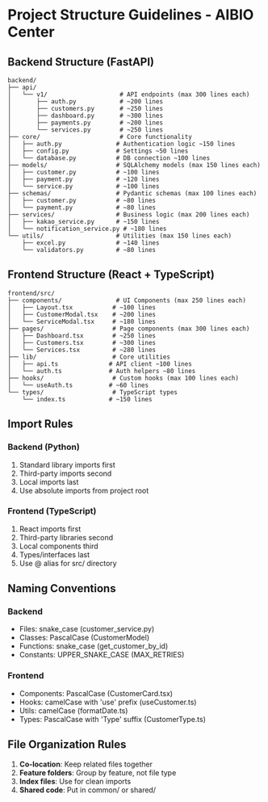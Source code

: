 # Project Structure Guidelines - AIBIO Center

## Backend Structure (FastAPI)
```
backend/
├── api/
│   └── v1/                    # API endpoints (max 300 lines each)
│       ├── auth.py            # ~200 lines
│       ├── customers.py       # ~250 lines
│       ├── dashboard.py       # ~300 lines
│       ├── payments.py        # ~200 lines
│       └── services.py        # ~250 lines
├── core/                      # Core functionality
│   ├── auth.py               # Authentication logic ~150 lines
│   ├── config.py             # Settings ~50 lines
│   └── database.py           # DB connection ~100 lines
├── models/                   # SQLAlchemy models (max 150 lines each)
│   ├── customer.py           # ~100 lines
│   ├── payment.py            # ~120 lines
│   └── service.py            # ~100 lines
├── schemas/                  # Pydantic schemas (max 100 lines each)
│   ├── customer.py           # ~80 lines
│   └── payment.py            # ~80 lines
├── services/                 # Business logic (max 200 lines each)
│   ├── kakao_service.py      # ~150 lines
│   └── notification_service.py # ~180 lines
└── utils/                    # Utilities (max 150 lines each)
    ├── excel.py              # ~140 lines
    └── validators.py         # ~80 lines
```

## Frontend Structure (React + TypeScript)
```
frontend/src/
├── components/               # UI Components (max 250 lines each)
│   ├── Layout.tsx           # ~100 lines
│   ├── CustomerModal.tsx    # ~200 lines
│   └── ServiceModal.tsx     # ~180 lines
├── pages/                   # Page components (max 300 lines each)
│   ├── Dashboard.tsx        # ~250 lines
│   ├── Customers.tsx        # ~300 lines
│   └── Services.tsx         # ~280 lines
├── lib/                     # Core utilities
│   ├── api.ts              # API client ~100 lines
│   └── auth.ts             # Auth helpers ~80 lines
├── hooks/                   # Custom hooks (max 100 lines each)
│   └── useAuth.ts          # ~60 lines
└── types/                   # TypeScript types
    └── index.ts            # ~150 lines
```

## Import Rules

### Backend (Python)
1. Standard library imports first
2. Third-party imports second  
3. Local imports last
4. Use absolute imports from project root

### Frontend (TypeScript)
1. React imports first
2. Third-party libraries second
3. Local components third
4. Types/interfaces last
5. Use @ alias for src/ directory

## Naming Conventions

### Backend
- Files: snake_case (customer_service.py)
- Classes: PascalCase (CustomerModel)
- Functions: snake_case (get_customer_by_id)
- Constants: UPPER_SNAKE_CASE (MAX_RETRIES)

### Frontend
- Components: PascalCase (CustomerCard.tsx)
- Hooks: camelCase with 'use' prefix (useCustomer.ts)
- Utils: camelCase (formatDate.ts)
- Types: PascalCase with 'Type' suffix (CustomerType.ts)

## File Organization Rules

1. **Co-location**: Keep related files together
2. **Feature folders**: Group by feature, not file type
3. **Index files**: Use for clean imports
4. **Shared code**: Put in common/ or shared/